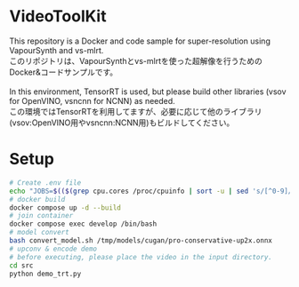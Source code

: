 # VideoToolKit
This repository is a Docker and code sample for super-resolution using VapourSynth and vs-mlrt.<br>
このリポジトリは、VapourSynthとvs-mlrtを使った超解像を行うためのDocker&コードサンプルです。<br>
<br>
In this environment, TensorRT is used, but please build other libraries (vsov for OpenVINO, vsncnn for NCNN) as needed.<br>
この環境ではTensorRTを利用してますが、必要に応じて他のライブラリ(vsov:OpenVINO用やvsncnn:NCNN用)もビルドしてください。<br>


# Setup
```bash
# Create .env file
echo "JOBS=$(($(grep cpu.cores /proc/cpuinfo | sort -u | sed 's/[^0-9]//g') + 1))" > .env
# docker build
docker compose up -d --build
# join container
docker compose exec develop /bin/bash
# model convert
bash convert_model.sh /tmp/models/cugan/pro-conservative-up2x.onnx
# upconv & encode demo
# before executing, please place the video in the input directory.
cd src
python demo_trt.py
```
